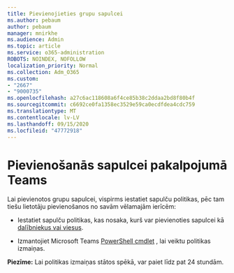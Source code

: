 ```yaml
---
title: Pievienojieties grupu sapulcei
ms.author: pebaum
author: pebaum
manager: mnirkhe
ms.audience: Admin
ms.topic: article
ms.service: o365-administration
ROBOTS: NOINDEX, NOFOLLOW
localization_priority: Normal
ms.collection: Adm_O365
ms.custom:
- "2667"
- "9000735"
ms.openlocfilehash: a27c6ac118608a6f4ce85b38c2ddaa2bd8f80b4f
ms.sourcegitcommit: c6692ce0fa1358ec3529e59ca0ecdfdea4cdc759
ms.translationtype: MT
ms.contentlocale: lv-LV
ms.lasthandoff: 09/15/2020
ms.locfileid: "47772918"
---
```

# <a name="join-a-meeting-in-teams"></a>Pievienošanās sapulcei pakalpojumā Teams

Lai pievienotos grupu sapulcei, vispirms iestatiet sapulču politikas, pēc tam tiešu lietotāju pievienošanos no savām vēlamajām ierīcēm:

- Iestatiet sapulču politikas, kas nosaka, kurš var pievienoties sapulcei kā [dalībniekus vai viesus](https://docs.microsoft.com/microsoftteams/meeting-policies-in-teams#meeting-policy-settings---participants--guests). 

- Izmantojiet Microsoft Teams [PowerShell cmdlet](https://docs.microsoft.com/microsoftteams/teams-powershell-overview) , lai veiktu politikas izmaiņas.    

**Piezīme:** Lai politikas izmaiņas stātos spēkā, var paiet līdz pat 24 stundām.